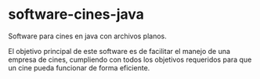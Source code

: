 # software-cines-java
Software para cines en java con archivos planos.

El objetivo principal de este software es de facilitar el manejo de una empresa de cines, cumpliendo con todos los objetivos requeridos para que un cine pueda funcionar de forma eficiente.
